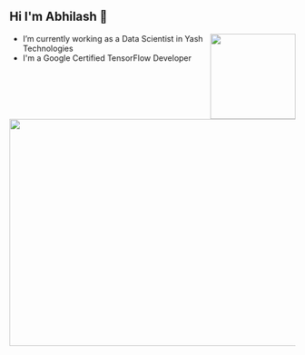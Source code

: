 ## Hi I'm Abhilash 👋

<a> <img align="Right" width="150" height="150" src="https://api.accredible.com/v1/frontend/credential_website_embed_image/badge/32558846"></a>

-   I’m currently working as a Data Scientist in Yash Technologies
-   I'm a Google Certified TensorFlow Developer

<a> <img align="centre" width="550" height="400" src="https://api.accredible.com/v1/frontend/credential_website_embed_image/certificate/32558846"></a>
